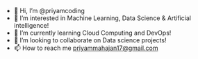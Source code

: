 - 👋 Hi, I’m @priyamcoding
- 👀 I’m interested in Machine Learning, Data Science & Artificial intelligence!
- 🌱 I’m currently learning Cloud Computing and DevOps!
- 💞️ I’m looking to collaborate on Data science projects! 
- 📫 How to reach me priyammahajan17@gmail.com

<!---
priyamcoding/priyamcoding is a ✨ special ✨ repository because its `README.md` (this file) appears on your GitHub profile.
You can click the Preview link to take a look at your changes.
--->
